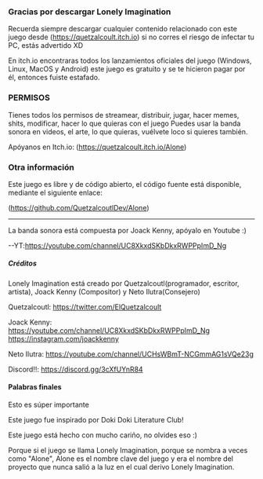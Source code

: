 ### Gracias por descargar Lonely Imagination					      

Recuerda siempre descargar cualquier contenido relacionado con este juego desde (https://quetzalcoult.itch.io)
si no corres el riesgo de infectar tu PC, estás advertido XD

En itch.io encontraras todos los lanzamientos oficiales del juego (Windows, Linux, MacOS y Android)
este juego es gratuito y se te hicieron pagar por él, entonces fuiste estafado.

### PERMISOS

Tienes todos los permisos de streamear, distribuir, jugar, hacer memes, shits, modificar, hacer lo que quieras con el juego
Puedes usar la banda sonora en videos, el arte, lo que quieras, vuélvete loco si quieres también.

Apóyanos en Itch.io: (https://quetzalcoult.itch.io/Alone)

### Otra información

Este juego es libre y de código abierto, el código fuente está disponible, mediante el siguiente enlace:

(https://github.com/QuetzalcoutlDev/Alone)

------------------------------------------
La banda sonora está compuesta por Joack Kenny, apóyalo en Youtube :)

--YT:https://youtube.com/channel/UC8XkxdSKbDkxRWPPpImD_Ng

##### Créditos #######

Lonely Imagination está creado por Quetzalcoutl(programador, escritor, artista), Joack Kenny (Compositor) y Neto Ilutra(Consejero)

Quetzalcoutl:
	https://twitter.com/ElQuetzalcoult
	
Joack Kenny:
	https://youtube.com/channel/UC8XkxdSKbDkxRWPPpImD_Ng
	https://instagram.com/joackkenny

Neto Ilutra:
	https://youtube.com/channel/UCHsWBmT-NCGmmAG1sVQe23g


Discord!!:
https://discord.gg/3cXfUYnR84


#### Palabras finales ################

Esto es súper importante

Este juego fue inspirado por Doki Doki Literature Club!

Este juego está hecho con mucho cariño, no olvides eso :)

Porque si el juego se llama Lonely Imagination, porque se nombra a veces como "Alone", Alone es el nombre clave del juego y era el nombre del proyecto que nunca salió a la luz en el cual derivo Lonely Imagination.